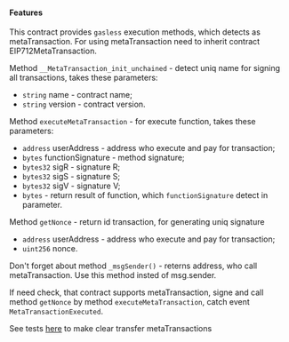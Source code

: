 #### Features

This contract provides `gasless` execution methods, which detects as metaTransaction.
For using metaTransaction need to inherit contract EIP712MetaTransaction.

Method `__MetaTransaction_init_unchained` - detect uniq name for signing all transactions, takes these parameters:
- `string` name - contract name;
- `string` version - contract version.

Method `executeMetaTransaction` - for execute function, takes these parameters:
- `address` userAddress - address who execute and pay for transaction;
- `bytes` functionSignature - method signature;
- `bytes32` sigR - signature R;
- `bytes32` sigS - signature S;
- `bytes32` sigV - signature V;
- `bytes`  - return result of function, which `functionSignature` detect in parameter.


Method `getNonce` - return id transaction, for generating uniq signature
- `address` userAddress - address who execute and pay for transaction;
- `uint256` nonce.

Don't forget about method `_msgSender()` - reterns address, who call metaTransaction. Use this method insted of msg.sender.

If need check, that contract supports metaTransaction, signe and call method `getNonce` by method `executeMetaTransaction`, catch event `MetaTransactionExecuted`.

See tests [here](../test/MetaTransaction.test.js) to make clear transfer metaTransactions